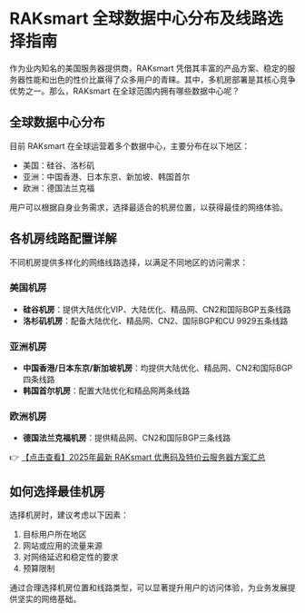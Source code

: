 # RAKsmart 全球数据中心分布及线路选择指南

作为业内知名的美国服务器提供商，RAKsmart 凭借其丰富的产品方案、稳定的服务器性能和出色的性价比赢得了众多用户的青睐。其中，多机房部署是其核心竞争优势之一。那么，RAKsmart 在全球范围内拥有哪些数据中心呢？

## 全球数据中心分布

目前 RAKsmart 在全球运营着多个数据中心，主要分布在以下地区：

- 美国：硅谷、洛杉矶
- 亚洲：中国香港、日本东京、新加坡、韩国首尔
- 欧洲：德国法兰克福

用户可以根据自身业务需求，选择最适合的机房位置，以获得最佳的网络体验。

## 各机房线路配置详解

不同机房提供多样化的网络线路选择，以满足不同地区的访问需求：

### 美国机房
- **硅谷机房**：提供大陆优化VIP、大陆优化、精品网、CN2和国际BGP五条线路
- **洛杉矶机房**：配备大陆优化、精品网、CN2、国际BGP和CU 9929五条线路

### 亚洲机房
- **中国香港/日本东京/新加坡机房**：均提供大陆优化、精品网、CN2和国际BGP四条线路
- **韩国首尔机房**：配置大陆优化和精品网两条线路

### 欧洲机房
- **德国法兰克福机房**：提供精品网、CN2和国际BGP三条线路

👉 [【点击查看】2025年最新 RAKsmart 优惠码及特价云服务器方案汇总](https://bit.ly/raksmart)

## 如何选择最佳机房

选择机房时，建议考虑以下因素：
1. 目标用户所在地区
2. 网站或应用的流量来源
3. 对网络延迟和稳定性的要求
4. 预算限制

通过合理选择机房位置和线路类型，可以显著提升用户的访问体验，为业务发展提供坚实的网络基础。